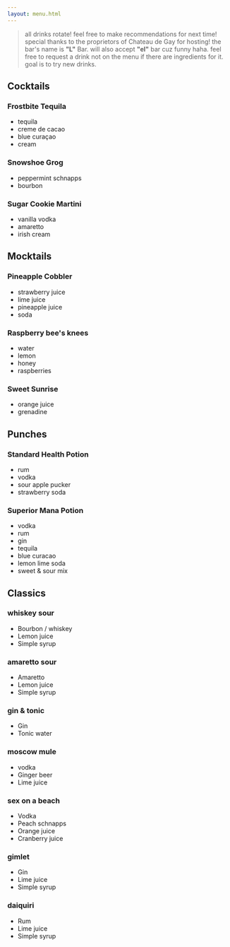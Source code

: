 ```yaml
---
layout: menu.html
---
```


> all drinks rotate! feel free to make recommendations for next time! special thanks to the proprietors of Chateau de Gay for hosting! the bar's name is __"L"__ Bar. will also accept __"el"__ bar cuz funny haha. feel free to request a drink not on the menu if there are ingredients for it. goal is to try new drinks.

## Cocktails

### Frostbite Tequila

- tequila
- creme de cacao
- blue curaçao
- cream

### Snowshoe Grog

- peppermint schnapps
- bourbon

### Sugar Cookie Martini

- vanilla vodka
- amaretto
- irish cream

## Mocktails

### Pineapple Cobbler

- strawberry juice
- lime juice
- pineapple juice
- soda

### Raspberry bee's knees

- water
- lemon
- honey
- raspberries

### Sweet Sunrise

- orange juice
- grenadine

## Punches

### Standard Health Potion

- rum
- vodka
- sour apple pucker
- strawberry soda

### Superior Mana Potion

- vodka
- rum
- gin
- tequila
- blue curacao
- lemon lime soda
- sweet & sour mix

## Classics

### whiskey sour

- Bourbon / whiskey
- Lemon juice
- Simple syrup

### amaretto sour

- Amaretto
- Lemon juice
- Simple syrup

### gin & tonic

- Gin
- Tonic water

### moscow mule

- vodka
- Ginger beer
- Lime juice

### sex on a beach

- Vodka
- Peach schnapps
- Orange juice
- Cranberry juice

### gimlet

- Gin
- Lime juice
- Simple syrup

### daiquiri

- Rum
- Lime juice
- Simple syrup
